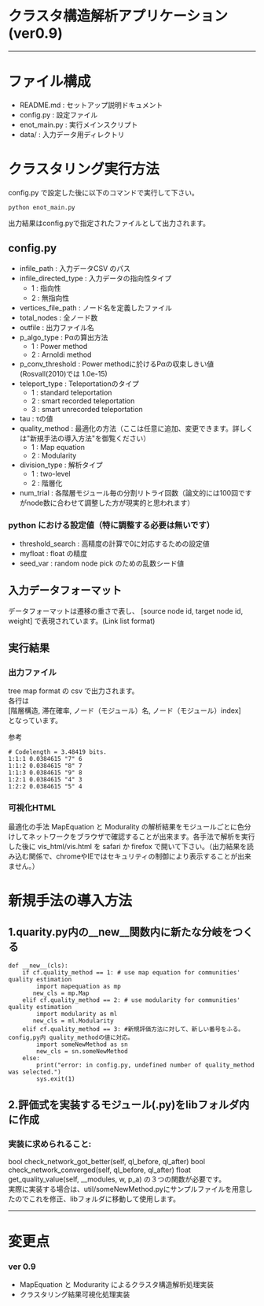 # クラスタ構造解析アプリケーション(ver0.9)

---

# ファイル構成

- README.md : セットアップ説明ドキュメント
- config.py : 設定ファイル
- enot_main.py : 実行メインスクリプト
- data/ : 入力データ用ディレクトリ
	

# クラスタリング実行方法

config.py で設定した後に以下のコマンドで実行して下さい。


```
python enot_main.py

```


出力結果はconfig.pyで指定されたファイルとして出力されます。

## config.py

- infile_path : 入力データCSV のパス
- infile_directed_type : 入力データの指向性タイプ 
	- 1 : 指向性
	- 2 : 無指向性
- vertices_file_path : ノード名を定義したファイル
- total_nodes : 全ノード数
- outfile : 出力ファイル名
- p_algo_type : Pαの算出方法
	- 1 : Power method
	- 2 : Arnoldi method
- p_conv_threshold : Power methodに於けるPαの収束しきい値 (Rosvall(2010)では 1.0e-15)
- teleport_type : Teleportationのタイプ
	- 1 : standard teleportation
	- 2 : smart recorded teleportation
	- 3 : smart unrecorded teleportation
- tau : τの値
- quality_method : 最適化の方法（ここは任意に追加、変更できます。詳しくは"新規手法の導入方法"を御覧ください）
	- 1 : Map equation
	- 2 : Modularity
- division_type : 解析タイプ
	- 1 : two-level
	- 2 : 階層化
- num_trial : 各階層モジュール毎の分割リトライ回数（論文的には100回ですがnode数に合わせて調整した方が現実的と思われます）

### python における設定値（特に調整する必要は無いです）
- threshold_search : 高精度の計算で0に対応するための設定値
- myfloat : float の精度
- seed_var : random node pick のための乱数シード値

## 入力データフォーマット

データフォーマットは遷移の重さで表し、 [source node id, target node id, weight] で表現されています。(Link list format)


## 実行結果

### 出力ファイル

tree map format の csv で出力されます。  
各行は  
[階層構造, 滞在確率, ノード（モジュール）名, ノード（モジュール）index]  
となっています。

参考  

```
# Codelength = 3.48419 bits.
1:1:1 0.0384615 "7" 6
1:1:2 0.0384615 "8" 7
1:1:3 0.0384615 "9" 8
1:2:1 0.0384615 "4" 3
1:2:2 0.0384615 "5" 4
```


### 可視化HTML

最適化の手法 MapEquation と Modurality の解析結果をモジュールごとに色分けしてネットワークをブラウザで確認することが出来ます。各手法で解析を実行した後に vis_html/vis.html を safari か firefox で開いて下さい。（出力結果を読み込む関係で、chromeやIEではセキュリティの制御により表示することが出来ません。）


# 新規手法の導入方法

## 1.quarity.py内の__new__関数内に新たな分岐をつくる

```
def __new__(cls):
	if cf.quality_method == 1: # use map equation for communities' quality estimation
    	import mapequation as mp
       new_cls = mp.Map
	elif cf.quality_method == 2: # use modularity for communities' quality estimation
		import modularity as ml
       new_cls = ml.Modularity
   	elif cf.quality_method == 3: #新規評価方法に対して、新しい番号をふる。config,py内 quality_methodの値に対応。
   		import someNewMethod as sn
   		new_cls = sn.someNewMethod
  	else:
   		print("error: in config.py, undefined number of quality_method was selected.")
   		sys.exit(1)
```

## 2.評価式を実装するモジュール(.py)をlibフォルダ内に作成

### 実装に求められること:
bool check_network_got_better(self, ql_before, ql_after)
bool check_network_converged(self, ql_before, ql_after)
float get_quality_value(self, __modules, w, p_a)
の３つの関数が必要です。  
実際に実装する場合は、util/someNewMethod.pyにサンプルファイルを用意したのでこれを修正、libフォルダに移動して使用します。

---

# 変更点

### ver 0.9 

- MapEquation と Modurarity によるクラスタ構造解析処理実装
- クラスタリング結果可視化処理実装
